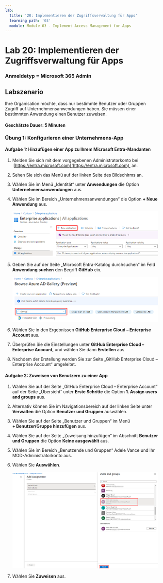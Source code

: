 ```yaml
---
lab:
  title: '20: Implementieren der Zugriffsverwaltung für Apps'
  learning path: '03'
  module: Module 03 - Implement Access Management for Apps
---
```


# Lab 20: Implementieren der Zugriffsverwaltung für Apps

### Anmeldetyp = Microsoft 365 Admin

## Labszenario

Ihre Organisation möchte, dass nur bestimmte Benutzer oder Gruppen Zugriff auf Unternehmensanwendungen haben. Sie müssen einer bestimmten Anwendung einen Benutzer zuweisen.

#### Geschätzte Dauer: 5 Minuten

### Übung 1: Konfigurieren einer Unternehmens-App

#### Aufgabe 1: Hinzufügen einer App zu Ihrem Microsoft Entra-Mandanten

1. Melden Sie sich mit dem vorgegebenen Administratorkonto bei  [https://entra.microsoft.com](https://entra.microsoft.com)  an.

2. Sehen Sie sich das Menü auf der linken Seite des Bildschirms an.

3. Wählen Sie im Menü „Identität“ unter **Anwendungen** die Option **Unternehmensanwendungen** aus.

4. Wählen Sie im Bereich „Unternehmensanwendungen“ die Option **+ Neue Anwendung** aus.

    ![Screenshot der Seite „Unternehmensanwendungen“ mit hervorgehobener Option „Neue Anwendung“](./media/lp3-mod1-new-enterprise-application.png)

5. Geben Sie auf der Seite „Microsoft Entra-Katalog durchsuchen“ im Feld **Anwendung suchen** den Begriff **GitHub** ein.

    ![Screenshot der Seite „Microsoft Entra-Katalog durchsuchen“ mit hervorgehobenem Suchfeld](./media/lp3-mod1-azure-ad-gallery-search.png)

6. Wählen Sie in den Ergebnissen **GitHub Enterprise Cloud – Enterprise Account** aus.

7. Überprüfen Sie die Einstellungen unter **GitHub Enterprise Cloud – Enterprise Account**, und wählen Sie dann **Erstellen** aus.

8. Nachdem der Erstellung werden Sie zur Seite „GitHub Enterprise Cloud – Enterprise Account“ umgeleitet.

#### Aufgabe 2: Zuweisen von Benutzern zu einer App

1. Wählen Sie auf der Seite „GitHub Enterprise Cloud – Enterprise Account“ auf der Seite „Übersicht“ unter **Erste Schritte** die Option **1. Assign users and groups** aus.

2. Alternativ können Sie im Navigationsbereich auf der linken Seite unter **Verwalten** die Option **Benutzer und Gruppen** auswählen.

3. Wählen Sie auf der Seite „Benutzer und Gruppen“ im Menü **+ Benutzer/Gruppe hinzufügen** aus.

4. Wählen Sie auf der Seite „Zuweisung hinzufügen“ im Abschnitt **Benutzer und Gruppen** die Option **Keine ausgewählt** aus.

5. Wählen Sie im Bereich „Benutzende und Gruppen“ Adele Vance und Ihr MOD-Administratorkonto aus.

6. Wählen Sie **Auswählen**.

    ![Screenshot einer Benutzerkontozuweisung zu einer App mit hervorgehobener Schaltfläche „Auswählen“ ](./media/lp3-mod1-add-app-assignment.png)

7. Wählen Sie **Zuweisen** aus.

